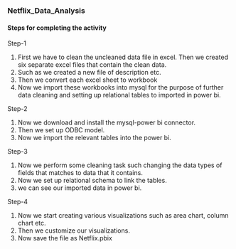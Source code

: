 ### Netflix_Data_Analysis
#### Steps for completing the activity
Step-1
1) First we have to clean the uncleaned data file in excel. Then we created six separate excel files that contain the clean data.
2) Such as we created a new file of description etc.
3) Then we convert each excel sheet to workbook
4) Now we import these workbooks into mysql for the purpose of further data cleaning and setting up relational tables to imported in power bi.

Step-2
1) Now we download and install the mysql-power bi connector.
2) Then we set up ODBC model.
3) Now we import the relevant tables into the power bi.

Step-3
1) Now we perform some cleaning task such changing the data types of fields that matches to data that it contains.
2) Now we set up relational schema to link the tables.
3) we can see our imported data in power bi.

Step-4
1) Now we start creating various visualizations such as area chart, column chart etc.
2) Then we customize our visualizations.
3) Now save the file as Netflix.pbix

   

